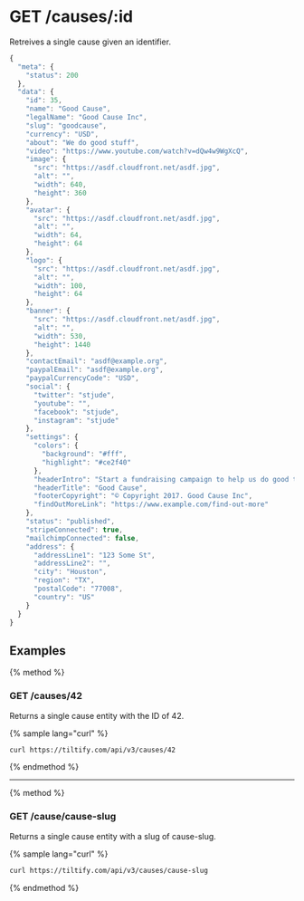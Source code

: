 # GET /causes/:id

Retreives a single cause given an identifier.

```js
{
  "meta": {
    "status": 200
  },
  "data": {
    "id": 35,
    "name": "Good Cause",
    "legalName": "Good Cause Inc",
    "slug": "goodcause",
    "currency": "USD",
    "about": "We do good stuff",
    "video": "https://www.youtube.com/watch?v=dQw4w9WgXcQ",
    "image": {
      "src": "https://asdf.cloudfront.net/asdf.jpg",
      "alt": "",
      "width": 640,
      "height": 360
    },
    "avatar": {
      "src": "https://asdf.cloudfront.net/asdf.jpg",
      "alt": "",
      "width": 64,
      "height": 64
    },
    "logo": {
      "src": "https://asdf.cloudfront.net/asdf.jpg",
      "alt": "",
      "width": 100,
      "height": 64
    },
    "banner": {
      "src": "https://asdf.cloudfront.net/asdf.jpg",
      "alt": "",
      "width": 530,
      "height": 1440
    },
    "contactEmail": "asdf@example.org",
    "paypalEmail": "asdf@example.org",
    "paypalCurrencyCode": "USD",
    "social": {
      "twitter": "stjude",
      "youtube": "",
      "facebook": "stjude",
      "instagram": "stjude"
    },
    "settings": {
      "colors": {
        "background": "#fff",
        "highlight": "#ce2f40"
      },
      "headerIntro": "Start a fundraising campaign to help us do good things.",
      "headerTitle": "Good Cause",
      "footerCopyright": "© Copyright 2017. Good Cause Inc",
      "findOutMoreLink": "https://www.example.com/find-out-more"
    },
    "status": "published",
    "stripeConnected": true,
    "mailchimpConnected": false,
    "address": {
      "addressLine1": "123 Some St",
      "addressLine2": "",
      "city": "Houston",
      "region": "TX",
      "postalCode": "77008",
      "country": "US"
    }
  }
}
```

## Examples

{% method %}
### GET /causes/42
Returns a single cause entity with the ID of 42.

{% sample lang="curl" %}
```bash
curl https://tiltify.com/api/v3/causes/42
```

{% endmethod %}

---

{% method %}
### GET /cause/cause-slug
Returns a single cause entity with a slug of cause-slug.

{% sample lang="curl" %}
```bash
curl https://tiltify.com/api/v3/causes/cause-slug
```

{% endmethod %}
